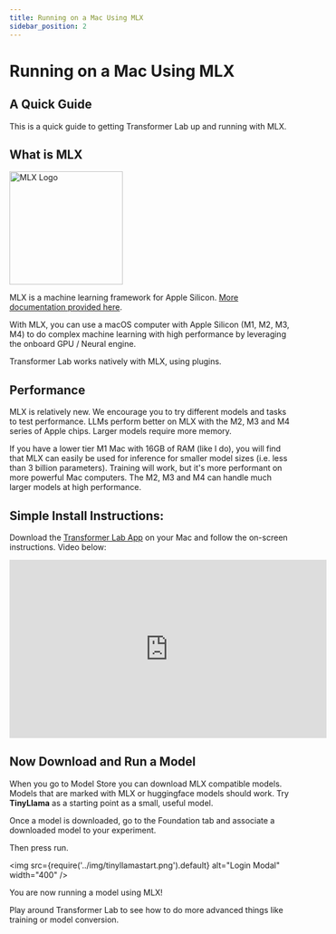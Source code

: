 ```yaml
---
title: Running on a Mac Using MLX
sidebar_position: 2
---
```


# Running on a Mac Using MLX

## A Quick Guide

This is a quick guide to getting Transformer Lab up and running with MLX.

## What is MLX

<img src="https://ml-explore.github.io/mlx/build/html/_static/mlx_logo.png" alt="MLX Logo" width="200" />

MLX is a machine learning framework for Apple Silicon. [More documentation provided here](https://github.com/ml-explore/mlx).

With MLX, you can use a macOS computer with Apple Silicon (M1, M2, M3, M4) to do complex machine learning with high performance by leveraging the onboard GPU / Neural engine.

Transformer Lab works natively with MLX, using plugins.

## Performance

MLX is relatively new. We encourage you to try different models and tasks to test performance. LLMs perform better on MLX with the M2, M3 and M4 series of Apple chips. Larger models require more memory.

If you have a lower tier M1 Mac with 16GB of RAM (like I do), you will find that MLX can easily be used for inference for smaller model sizes (i.e. less than 3 billion parameters). Training will work, but it's more performant on more powerful Mac computers. The M2, M3 and M4 can handle much larger models at high performance.

## Simple Install Instructions:

Download the [Transformer Lab App](http://transformerlab.ai) on your Mac and follow the on-screen instructions. Video below:

<iframe width="560" height="315" src="https://www.youtube.com/embed/SEYpvEOQ-Vw?si=eUYIzKR7rTZFLGVQ&cc_load_policy=1" title="YouTube video player" frameborder="0" allow="accelerometer; autoplay; clipboard-write; encrypted-media; gyroscope; picture-in-picture; web-share" allowfullscreen></iframe>

## Now Download and Run a Model

When you go to Model Store you can download MLX compatible models. Models that are marked with MLX or huggingface models should work. Try **TinyLlama** as a starting point as a small, useful model.

Once a model is downloaded, go to the Foundation tab and associate a downloaded model to your experiment.

Then press run.

<img src={require('../img/tinyllamastart.png').default} alt="Login Modal" width="400" />

You are now running a model using MLX!

Play around Transformer Lab to see how to do more advanced things like training or model conversion.
